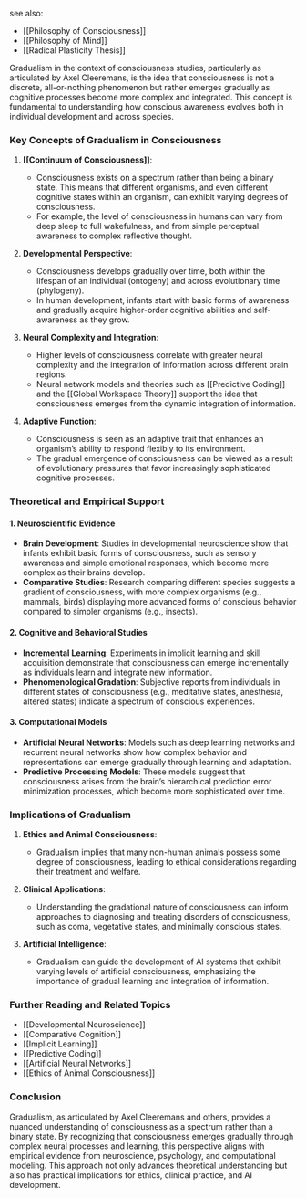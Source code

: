 see also:
- [[Philosophy of Consciousness]]
- [[Philosophy of Mind]]
- [[Radical Plasticity Thesis]]

Gradualism in the context of consciousness studies, particularly as articulated by Axel Cleeremans, is the idea that consciousness is not a discrete, all-or-nothing phenomenon but rather emerges gradually as cognitive processes become more complex and integrated. This concept is fundamental to understanding how conscious awareness evolves both in individual development and across species.

### Key Concepts of Gradualism in Consciousness

1. **[[Continuum of Consciousness]]**:
   - Consciousness exists on a spectrum rather than being a binary state. This means that different organisms, and even different cognitive states within an organism, can exhibit varying degrees of consciousness.
   - For example, the level of consciousness in humans can vary from deep sleep to full wakefulness, and from simple perceptual awareness to complex reflective thought.

2. **Developmental Perspective**:
   - Consciousness develops gradually over time, both within the lifespan of an individual (ontogeny) and across evolutionary time (phylogeny).
   - In human development, infants start with basic forms of awareness and gradually acquire higher-order cognitive abilities and self-awareness as they grow.

3. **Neural Complexity and Integration**:
   - Higher levels of consciousness correlate with greater neural complexity and the integration of information across different brain regions.
   - Neural network models and theories such as [[Predictive Coding]] and the [[Global Workspace Theory]] support the idea that consciousness emerges from the dynamic integration of information.

4. **Adaptive Function**:
   - Consciousness is seen as an adaptive trait that enhances an organism’s ability to respond flexibly to its environment.
   - The gradual emergence of consciousness can be viewed as a result of evolutionary pressures that favor increasingly sophisticated cognitive processes.

### Theoretical and Empirical Support

#### 1. **Neuroscientific Evidence**

- **Brain Development**: Studies in developmental neuroscience show that infants exhibit basic forms of consciousness, such as sensory awareness and simple emotional responses, which become more complex as their brains develop.
- **Comparative Studies**: Research comparing different species suggests a gradient of consciousness, with more complex organisms (e.g., mammals, birds) displaying more advanced forms of conscious behavior compared to simpler organisms (e.g., insects).

#### 2. **Cognitive and Behavioral Studies**

- **Incremental Learning**: Experiments in implicit learning and skill acquisition demonstrate that consciousness can emerge incrementally as individuals learn and integrate new information.
- **Phenomenological Gradation**: Subjective reports from individuals in different states of consciousness (e.g., meditative states, anesthesia, altered states) indicate a spectrum of conscious experiences.

#### 3. **Computational Models**

- **Artificial Neural Networks**: Models such as deep learning networks and recurrent neural networks show how complex behavior and representations can emerge gradually through learning and adaptation.
- **Predictive Processing Models**: These models suggest that consciousness arises from the brain’s hierarchical prediction error minimization processes, which become more sophisticated over time.

### Implications of Gradualism

1. **Ethics and Animal Consciousness**:
   - Gradualism implies that many non-human animals possess some degree of consciousness, leading to ethical considerations regarding their treatment and welfare.

2. **Clinical Applications**:
   - Understanding the gradational nature of consciousness can inform approaches to diagnosing and treating disorders of consciousness, such as coma, vegetative states, and minimally conscious states.

3. **Artificial Intelligence**:
   - Gradualism can guide the development of AI systems that exhibit varying levels of artificial consciousness, emphasizing the importance of gradual learning and integration of information.

### Further Reading and Related Topics

- [[Developmental Neuroscience]]
- [[Comparative Cognition]]
- [[Implicit Learning]]
- [[Predictive Coding]]
- [[Artificial Neural Networks]]
- [[Ethics of Animal Consciousness]]

### Conclusion

Gradualism, as articulated by Axel Cleeremans and others, provides a nuanced understanding of consciousness as a spectrum rather than a binary state. By recognizing that consciousness emerges gradually through complex neural processes and learning, this perspective aligns with empirical evidence from neuroscience, psychology, and computational modeling. This approach not only advances theoretical understanding but also has practical implications for ethics, clinical practice, and AI development.

